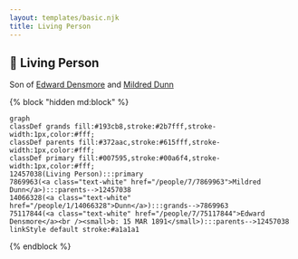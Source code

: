 ```yaml
---
layout: templates/basic.njk
title: Living Person
---
```

## 🔵 Living Person

Son of [Edward Densmore](/people/7/75117844) and [Mildred Dunn](/people/7/7869963)

{% block "hidden md:block" %}
```mermaid
graph
classDef grands fill:#193cb8,stroke:#2b7fff,stroke-width:1px,color:#fff;
classDef parents fill:#372aac,stroke:#615fff,stroke-width:1px,color:#fff;
classDef primary fill:#007595,stroke:#00a6f4,stroke-width:1px,color:#fff;
12457038(Living Person):::primary
7869963(<a class="text-white" href="/people/7/7869963">Mildred Dunn</a>):::parents-->12457038
14066328(<a class="text-white" href="/people/1/14066328">Dunn</a>):::grands-->7869963
75117844(<a class="text-white" href="/people/7/75117844">Edward Densmore</a><br /><small>b: 15 MAR 1891</small>):::parents-->12457038
linkStyle default stroke:#a1a1a1
```
{% endblock %}
